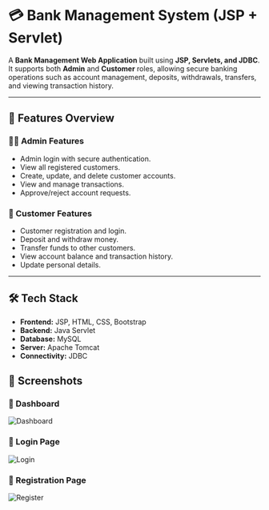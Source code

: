 # 💳 Bank Management System (JSP + Servlet)

A **Bank Management Web Application** built using **JSP, Servlets, and JDBC**.  
It supports both **Admin** and **Customer** roles, allowing secure banking operations such as account management, deposits, withdrawals, transfers, and viewing transaction history.

---

## 📸 Features Overview

### 👨‍💼 Admin Features
- Admin login with secure authentication.
- View all registered customers.
- Create, update, and delete customer accounts.
- View and manage transactions.
- Approve/reject account requests.

### 👤 Customer Features
- Customer registration and login.
- Deposit and withdraw money.
- Transfer funds to other customers.
- View account balance and transaction history.
- Update personal details.

---

## 🛠 Tech Stack
- **Frontend:** JSP, HTML, CSS, Bootstrap
- **Backend:** Java Servlet
- **Database:** MySQL
- **Server:** Apache Tomcat
- **Connectivity:** JDBC

## 📸 Screenshots

### 🏦 Dashboard
![Dashboard](screenshots/dashboard.png)

### 🔑 Login Page
![Login](screenshots/login.png)

### 📝 Registration Page
![Register](screenshots/register.png)


